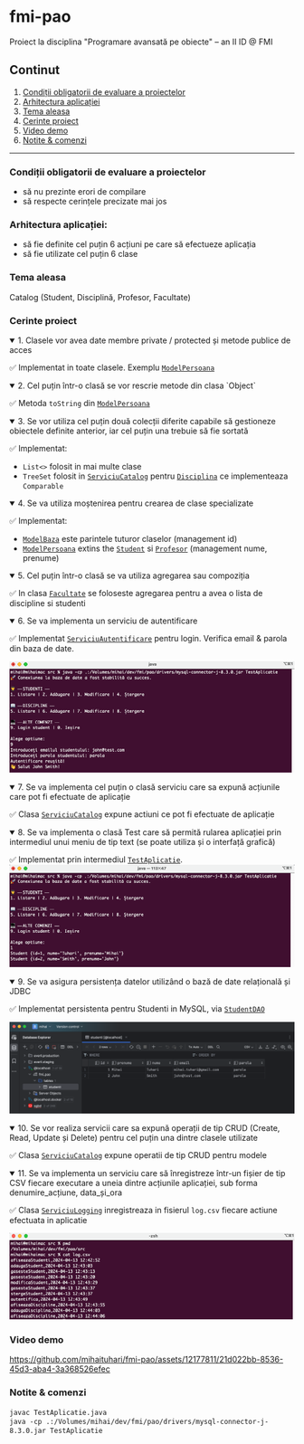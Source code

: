 # fmi-pao
Proiect la disciplina "Programare avansată pe obiecte" – an II ID @ FMI

## Continut
1. [Condiții obligatorii de evaluare a proiectelor](#condiții-obligatorii-de-evaluare-a-proiectelor)
2. [Arhitectura aplicației](#arhitectura-aplicației)
3. [Tema aleasa](#tema-aleasa)
4. [Cerinte proiect](#cerinte-proiect)
5. [Video demo](#video-demo)
6. [Notite & comenzi](#notite--comenzi)

----

### Condiții obligatorii de evaluare a proiectelor
- să nu prezinte erori de compilare
- să respecte cerințele precizate mai jos

### Arhitectura aplicației:
- să fie definite cel puțin 6 acțiuni pe care să efectueze aplicația
- să fie utilizate cel puțin 6 clase

### Tema aleasa
Catalog (Student, Disciplină, Profesor, Facultate)

### Cerinte proiect
<details open>
  <summary>1. Clasele vor avea date membre private / protected și metode publice de acces</summary>

✅ Implementat in toate clasele. Exemplu [`ModelPersoana`](./src/Modele/ModelPersoana.java)
</details>

<details open>
  <summary>2. Cel puțin într-o clasă se vor rescrie metode din clasa `Object`</summary>

✅ Metoda `toString` din [`ModelPersoana`](./src/Modele/ModelPersoana.java)
</details>

<details open>
  <summary>3. Se vor utiliza cel puțin două colecții diferite capabile să gestioneze
   obiectele definite anterior, iar cel puțin una trebuie să fie sortată</summary>

✅ Implementat:
- `List<>` folosit in mai multe clase
- `TreeSet` folosit in [`ServiciuCatalog`](./src/Servicii/ServiciuCatalog.java) pentru [`Disciplina`](./src/Modele/Disciplina.java) ce implementeaza `Comparable` 
</details>


<details open>
    <summary>4. Se va utiliza moștenirea pentru crearea de clase specializate</summary>

✅ Implementat:
- [`ModelBaza`](./src/Modele/ModelBaza.java) este parintele tuturor claselor (management id)
- [`ModelPersoana`](./src/Modele/ModelPersoana.java) extins the [`Student`](./src/Modele/Student.java) si [`Profesor`](./src/Modele/Profesor.java) (management nume, prenume)
</details>

<details open>
    <summary>5. Cel puțin într-o clasă se va utiliza agregarea sau compoziția</summary>

✅ In clasa [`Facultate`](./src/Modele/Facultate.java) se foloseste agregarea pentru a avea o lista de discipline si studenti
</details>

<details open>
    <summary>6. Se va implementa un serviciu de autentificare</summary>

✅ Implementat [`ServiciuAutentificare`](./src/Servicii/ServiciuAutentificare.java) pentru login.
Verifica email & parola din baza de date.

![Autentificare](docs/autentificare.png)
</details>

<details open>
    <summary>7. Se va implementa cel puțin o clasă serviciu care sa expună acțiunile care
   pot fi efectuate de aplicație</summary>

✅ Clasa [`ServiciuCatalog`](./src/Servicii/ServiciuCatalog.java) expune actiuni ce pot fi efectuate de aplicație
</details>

<details open>
    <summary>8. Se va implementa o clasă Test care să permită rularea aplicației prin intermediul
   unui meniu de tip text (se poate utiliza și o interfață grafică)</summary>

✅ Implementat prin intermediul [`TestAplicatie`](./src/TestAplicatie.java).
![Meniu aplicatie](./docs/meniu-aplicatie.png)

</details>

<details open>
    <summary>9. Se va asigura persistența datelor utilizând o bază de date relațională și JDBC</summary>

✅ Implementat persistenta pentru Studenti in MySQL, via [`StudentDAO`](./src/DAO/StudentDAO.java)

![Baza de date MySQL](docs/db-preview.png)
</details>

<details open>
    <summary>10. Se vor realiza servicii care sa expună operații de tip CRUD (Create, Read, Update și Delete)
    pentru cel puțin una dintre clasele utilizate</summary>

✅ Clasa [`ServiciuCatalog`](./src/Servicii/ServiciuCatalog.java) expune operatii de tip CRUD pentru modele
</details>

<details open>
    <summary>11. Se va implementa un serviciu care să înregistreze într-un fișier de tip CSV fiecare
    executare a uneia dintre acțiunile aplicației, sub forma denumire_acțiune, data_și_ora</summary>

✅ Clasa [`ServiciuLogging`](./src/Servicii/ServiciuLogging.java) inregistreaza in fisierul `log.csv` fiecare actiune efectuata in aplicatie

![Fisier CSV](docs/loguri.png)
</details>

### Video demo
https://github.com/mihaituhari/fmi-pao/assets/12177811/21d022bb-8536-45d3-aba4-3a368526efec

### Notite & comenzi
```
javac TestAplicatie.java
java -cp .:/Volumes/mihai/dev/fmi/pao/drivers/mysql-connector-j-8.3.0.jar TestAplicatie
```
